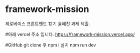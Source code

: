# framework-mission
제로베이스 프론트엔드 12기 윤혜진 
과제 제출.

#아래 vercel 주소 입니다.
https://framework-mission.vercel.app/

#GitHub 
git clone 후
npm i 설치
npm run dev
